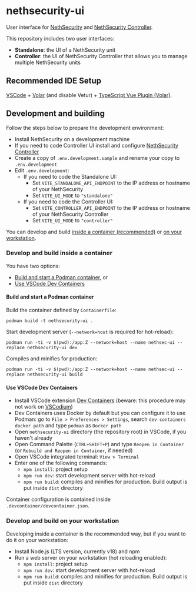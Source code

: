 # nethsecurity-ui

User interface for [NethSecurity](https://github.com/NethServer/nethsecurity) and [NethSecurity Controller](https://github.com/NethServer/nethsecurity-controller).

This repository includes two user interfaces:

- **Standalone**: the UI of a NethSecurity unit
- **Controller**: the UI of NethSecurity Controller that allows you to manage multiple NethSecurity units

## Recommended IDE Setup

[VSCode](https://code.visualstudio.com/) + [Volar](https://marketplace.visualstudio.com/items?itemName=Vue.volar) (and disable Vetur) + [TypeScript Vue Plugin (Volar)](https://marketplace.visualstudio.com/items?itemName=Vue.vscode-typescript-vue-plugin).

## Development and building

Follow the steps below to prepare the development environment:

- Install NethSecurity on a development machine
- If you need to code Controller UI install and configure [NethSecurity Controller](https://github.com/NethServer/nethsecurity-controller)
- Create a copy of `.env.development.sample` and rename your copy to `.env.development`
- Edit `.env.development`:
  - If you need to code the Standalone UI:
    - Set `VITE_STANDALONE_API_ENDPOINT` to the IP address or hostname of your NethSecurity
    - Set `VITE_UI_MODE` to `"standalone"`
  - If you need to code the Controller UI:
    - Set `VITE_CONTROLLER_API_ENDPOINT` to the IP address or hostname of your NethSecurity Controller
    - Set `VITE_UI_MODE` to `"controller"`

You can develop and build [inside a container (recommended)](#develop-and-build-inside-a-container) or [on your workstation](#develop-and-build-on-your-workstation).

### Develop and build inside a container

You have two options:

- [Build and start a Podman container](#build-and-start-a-podman-container), or
- [Use VSCode Dev Containers](#use-vscode-dev-containers)

#### Build and start a Podman container

Build the container defined by `Containerfile`:

```
podman build -t nethsecurity-ui .
```

Start development server (`--network=host` is required for hot-reload):

```
podman run -ti -v $(pwd):/app:Z --network=host --name nethsec-ui --replace nethsecurity-ui dev
```

Compiles and minifies for production:

```
podman run -ti -v $(pwd):/app:Z --network=host --name nethsec-ui --replace nethsecurity-ui build
```

#### Use VSCode Dev Containers

- Install VSCode extension [Dev Containers](https://marketplace.visualstudio.com/items?itemName=ms-vscode-remote.remote-containers) (beware: this procedure may not work on [VSCodium](https://vscodium.com/))
- Dev Containers uses Docker by default but you can configure it to use Podman: go to `File > Preferences > Settings`, search `dev containers docker path` and type `podman` as `Docker path`
- Open `nethsecurity-ui` directory (the repository root) in VSCode, if you haven't already
- Open Command Palette (`CTRL+SHIFT+P`) and type `Reopen in Container` (or `Rebuild and Reopen in Container`, if needed)
- Open VSCode integrated terminal: `View > Terminal`
- Enter one of the following commands:
  - `npm install`: project setup
  - `npm run dev`: start development server with hot-reload
  - `npm run build`: compiles and minifies for production. Build output is put inside `dist` directory

Container configuration is contained inside `.devcontainer/devcontainer.json`.

### Develop and build on your workstation

Developing inside a container is the recommended way, but if you want to do it on your workstation:

- Install Node.js (LTS version, currently v18) and npm
- Run a web server on your workstation (hot reloading enabled):
  - `npm install`: project setup
  - `npm run dev`: start development server with hot-reload
  - `npm run build`: compiles and minifies for production. Build output is put inside `dist` directory
